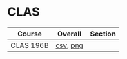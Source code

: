 # CLAS

| Course | Overall | Section |
| ------ | ------- | ------- |
| CLAS 196B | [csv](https://github.com/UCSD-Historical-Enrollment-Data/2025Spring/blob/main/overall/CLAS%20196B.csv), [png](https://raw.githubusercontent.com/UCSD-Historical-Enrollment-Data/2025Spring/main/plot_overall/CLAS%20196B.png) |  |
